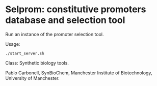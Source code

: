 # Selprom: constitutive promoters database and selection tool

Run an instance of the promoter selection tool.

Usage:

```(bash)
./start_server.sh
```

Class: Synthetic biology tools.

Pablo Carbonell, SynBioChem, Manchester Institute of Biotechnology, University of Manchester.
